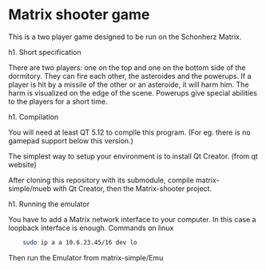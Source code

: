 Matrix shooter game
===================

This is a two player game designed to be run on the Schonherz Matrix. 

h1. Short specification

There are two players: one on the top and one on the bottom side of the dormitory. They can fire each other, the asteroides and the powerups. If a player is hit by a missile of the other or an asteroide, it will harm him. The harm is visualized on the edge of the scene. Powerups give special abilities to the players for a short time.

h1. Compilation

You will need at least QT 5.12 to compile this program. (For eg. there is no gamepad support below this version.)

The simplest way to setup your environment is to install Qt Creator. (from qt website)

After cloning this repository with its submodule, compile matrix-simple/mueb with Qt Creator, then the Matrix-shooter project.

h1. Running the emulator

You have to add a Matrix network interface to your computer. In this case a loopback interface is enough. 
Commands on linux
```bash
    sudo ip a a 10.6.23.45/16 dev lo
```
Then run the Emulator from matrix-simple/Emu
